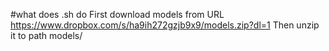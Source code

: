 #what does .sh do
First download models from URL https://www.dropbox.com/s/ha9ih272gzjb9x9/models.zip?dl=1
Then unzip it to path models/